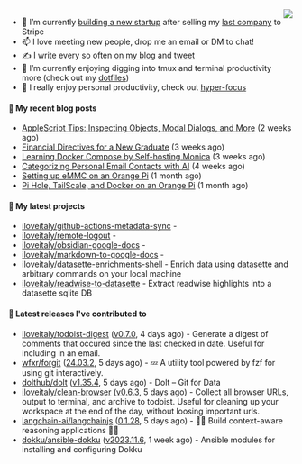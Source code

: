<img align="right" src="https://github-readme-stats.vercel.app/api?username=iloveitaly&show_icons=true&text_color=718096&hide_title=true"/>

- 🔭 I’m currently [building a new startup](https://mikebian.co/bye-stripe-on-to-the-next-adventure/) after selling my [last company](https://suitesync.io) to Stripe
- 📫 I love meeting new people, drop me an email or DM to chat!
- ✍️ I write every so often [on my blog](http://mikebian.co/) and [tweet](https://twitter.com/mike_bianco)
- 🌱 I’m currently enjoying digging into tmux and terminal productivity more (check out my [dotfiles](https://github.com/iloveitaly/dotfiles))
- 💬 I really enjoy personal productivity, check out [hyper-focus](https://github.com/iloveitaly/hyper-focus)

#### 📜 My recent blog posts


- [AppleScript Tips: Inspecting Objects, Modal Dialogs, and More](https://mikebian.co/applescript-tips-inspecting-objects-modal-dialogs-and-more/) (2 weeks ago)
- [Financial Directives for a New Graduate](https://mikebian.co/financial-directives-for-a-new-graduate/) (3 weeks ago)
- [Learning Docker Compose by Self-hosting Monica](https://mikebian.co/learning-docker-compose-by-self-hosting-monica/) (3 weeks ago)
- [Categorizing Personal Email Contacts with AI](https://mikebian.co/categorizing-personal-email-contacts-with-ai/) (4 weeks ago)
- [Setting up eMMC on an Orange Pi](https://mikebian.co/setting-up-emmc-on-an-orange-pi/) (1 month ago)
- [Pi Hole, TailScale, and Docker on an Orange Pi](https://mikebian.co/pi-hole-tailscale-and-docker-on-an-orange-pi/) (1 month ago)

#### 🌱 My latest projects


- [iloveitaly/github-actions-metadata-sync](https://github.com/iloveitaly/github-actions-metadata-sync) - 
- [iloveitaly/remote-logout](https://github.com/iloveitaly/remote-logout) - 
- [iloveitaly/obsidian-google-docs](https://github.com/iloveitaly/obsidian-google-docs) - 
- [iloveitaly/markdown-to-google-docs](https://github.com/iloveitaly/markdown-to-google-docs) - 
- [iloveitaly/datasette-enrichments-shell](https://github.com/iloveitaly/datasette-enrichments-shell) - Enrich data using datasette and arbitrary commands on your local machine
- [iloveitaly/readwise-to-datasette](https://github.com/iloveitaly/readwise-to-datasette) - Extract readwise highlights into a datasette sqlite DB

#### 🔭 Latest releases I've contributed to


- [iloveitaly/todoist-digest](https://github.com/iloveitaly/todoist-digest) ([v0.7.0](https://github.com/iloveitaly/todoist-digest/releases/tag/v0.7.0), 4 days ago) - Generate a digest of comments that occured since the last checked in date. Useful for including in an email.
- [wfxr/forgit](https://github.com/wfxr/forgit) ([24.03.2](https://github.com/wfxr/forgit/releases/tag/24.03.2), 5 days ago) - :zzz: A utility tool powered by fzf for using git interactively.
- [dolthub/dolt](https://github.com/dolthub/dolt) ([v1.35.4](https://github.com/dolthub/dolt/releases/tag/v1.35.4), 5 days ago) - Dolt – Git for Data
- [iloveitaly/clean-browser](https://github.com/iloveitaly/clean-browser) ([v0.6.3](https://github.com/iloveitaly/clean-browser/releases/tag/v0.6.3), 5 days ago) - Collect all browser URLs, output to terminal, and archive to todoist. Useful for cleaning up your workspace at the end of the day, without loosing important urls.
- [langchain-ai/langchainjs](https://github.com/langchain-ai/langchainjs) ([0.1.28](https://github.com/langchain-ai/langchainjs/releases/tag/0.1.28), 5 days ago) - 🦜🔗 Build context-aware reasoning applications 🦜🔗
- [dokku/ansible-dokku](https://github.com/dokku/ansible-dokku) ([v2023.11.6](https://github.com/dokku/ansible-dokku/releases/tag/v2023.11.6), 1 week ago) - Ansible modules for installing and configuring Dokku

